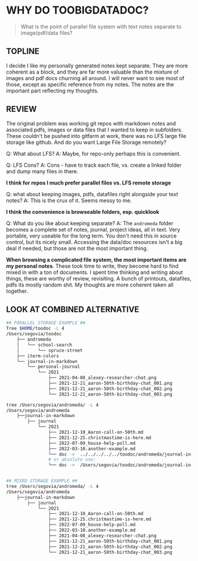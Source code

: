 # WHY DO TOOBIGDATADOC?
>What is the point of parallel file system with text notes separate to image/pdf/data files?

## TOPLINE
I decide I like my personally generated notes kept separate. They are more coherent as a block, and they are far more valuable than the mixture of images and pdf docs churning all around. I will never want to see most of those, except as specific reference from my notes. The notes are the important part reflecting my thoughts.

## REVIEW
The original problem was working git repos with markdown notes and associated pdfs, images or data files that I wanted to keep in subfolders. These couldn't be pushed into gitfarm at work, there was no LFS large file storage like github.
And do you want Large File Storage remotely?

Q: What about LFS?
A: Maybe, for repo-only perhaps this is convenient. 

Q: LFS Cons?
A: Cons - have to track each file, vs. create a linked folder and dump many files in there.

**I think for repos I much prefer parallel files vs. LFS remote storage**

Q: what about keeping images, pdfs, datafiles right alongside your text notes?
A: This is the crux of it. Seems messy to me.

**I think the convenience is browseable folders, esp. quicklook**

Q: What do you like about keeping separate?
A: The `andromeda` folder becomes a complete set of notes, journal, project ideas, all in text. Very portable, very useable for the long term. You don't need this in source control, but its nicely small. Accessing the data/doc resources isn't a big deal if needed, but those are not the most important thing.

**When browsing a complicated file system, the most important items are my personal notes**. These took time to write, they become hard to find mixed in with a ton of documents. I spent time thinking and writing about things, these are worthy of review, revisiting.  A bunch of printouts, datafiles, pdfs its mostly random shit.  My thoughts are more coherent taken all together.

## LOOK AT COMBINED ALTERNATIVE
```bash
## PARALLEL STORAGE EXAMPLE ##
Tree $HOME/toodoc -L 4
/Users/segovia/toodoc
    ├── andromeda
    │   └── school-search
    │       └── spruce-street
    ├── iterm-colors
    └── journal-in-markdown
        └── personal-journal
            └── 2021
                ├── 2021-04-08_alexey-researcher-chat.png
                ├── 2021-12-21_aaron-50th-birthday-chat_001.png
                ├── 2021-12-21_aaron-50th-birthday-chat_002.png
                └── 2021-12-21_aaron-50th-birthday-chat_003.png

tree /Users/segovia/andromeda/ -L 4
/Users/segovia/andromeda
    ├──journal-in-markdown
        ├── journal
            └── 2021
                ├── 2021-12-10_Aaron-call-on-50th.md
                ├── 2021-12-25.christmastime-is-here.md
                ├── 2022-07-09_house-help-poll.md
                ├── 2022-03-10.another-example.md
                └── doc ->  ../../../../../toodoc/andromeda/journal-in-markdown/personal-journal/2021/doc
                # or absolute one:
                └── doc ->  /Users/segovia/toodoc/andromeda/journal-in-markdown/personal-journal/2021/doc


## MIXED STORAGE EXAMPLE ##
tree /Users/segovia/andromeda/ -L 4
/Users/segovia/andromeda
    ├──journal-in-markdown
        ├── journal
            └── 2021
                ├── 2021-12-10_Aaron-call-on-50th.md
                ├── 2021-12-25.christmastime-is-here.md
                ├── 2022-07-09_house-help-poll.md
                ├── 2022-03-10.another-example.md
                ├── 2021-04-08_alexey-researcher-chat.png
                ├── 2021-12-21_aaron-50th-birthday-chat_001.png
                ├── 2021-12-21_aaron-50th-birthday-chat_002.png
                └── 2021-12-21_aaron-50th-birthday-chat_003.png
```
